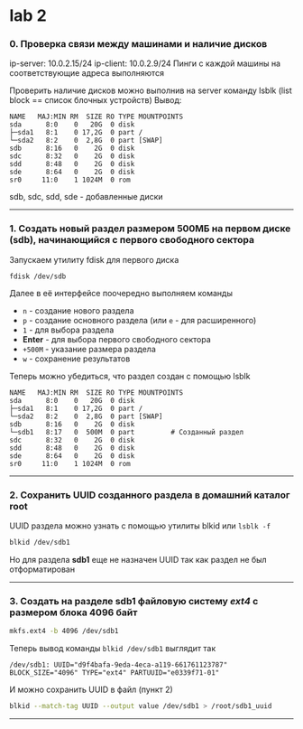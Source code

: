 # lab 2

### 0. Проверка связи между машинами и наличие дисков
ip-server: 10.0.2.15/24
ip-client: 10.0.2.9/24
Пинги с каждой машины на соответствующие адреса выполняются

Проверить наличие дисков можно выполнив на server команду lsblk (list block == список блочных устройств)
Вывод:
```
NAME   MAJ:MIN RM  SIZE RO TYPE MOUNTPOINTS
sda      8:0    0   20G  0 disk 
├─sda1   8:1    0 17,2G  0 part /
└─sda2   8:2    0  2,8G  0 part [SWAP]
sdb      8:16   0    2G  0 disk   
sdc      8:32   0    2G  0 disk 
sdd      8:48   0    2G  0 disk 
sde      8:64   0    2G  0 disk 
sr0     11:0    1 1024M  0 rom  
```
sdb, sdc, sdd, sde - добавленные диски

---

### 1. Создать новый раздел размером 500МБ на первом диске (sdb), начинающийся с первого свободного сектора
Запускаем утилиту fdisk для первого диска
```
fdisk /dev/sdb
```
Далее в её интерфейсе поочередно выполняем команды
- `n` - создание нового раздела
- `p` - создание основного раздела (или `e` - для расширенного)
- `1` - для выбора раздела
- **Enter** - для выбора первого свободного сектора
- `+500M` - указание размера раздела
- `w` - сохранение результатов

Теперь можно убедиться, что раздел создан с помощью lsblk
```
NAME   MAJ:MIN RM  SIZE RO TYPE MOUNTPOINTS
sda      8:0    0   20G  0 disk 
├─sda1   8:1    0 17,2G  0 part /
└─sda2   8:2    0  2,8G  0 part [SWAP]
sdb      8:16   0    2G  0 disk 
└─sdb1   8:17   0  500M  0 part 		# Созданный раздел
sdc      8:32   0    2G  0 disk 
sdd      8:48   0    2G  0 disk 
sde      8:64   0    2G  0 disk 
sr0     11:0    1 1024M  0 rom  
```

---

### 2. Сохранить UUID созданного раздела в домашний каталог root
UUID раздела можно узнать с помощью утилиты blkid или `lsblk -f`
``` bash
blkid /dev/sdb1
```

Но для раздела **sdb1** еще не назначен UUID так как раздел не был отформатирован

---

### 3. Создать на разделе sdb1 файловую систему *ext4* с размером блока 4096 байт
``` bash
mkfs.ext4 -b 4096 /dev/sdb1
```

Теперь вывод команды `blkid /dev/sdb1` выглядит так
```
/dev/sdb1: UUID="d9f4bafa-9eda-4eca-a119-661761123787" BLOCK_SIZE="4096" TYPE="ext4" PARTUUID="e0339f71-01"
```

И можно сохранить UUID в файл (пункт 2)
``` bash
blkid --match-tag UUID --output value /dev/sdb1 > /root/sdb1_uuid
```

---





